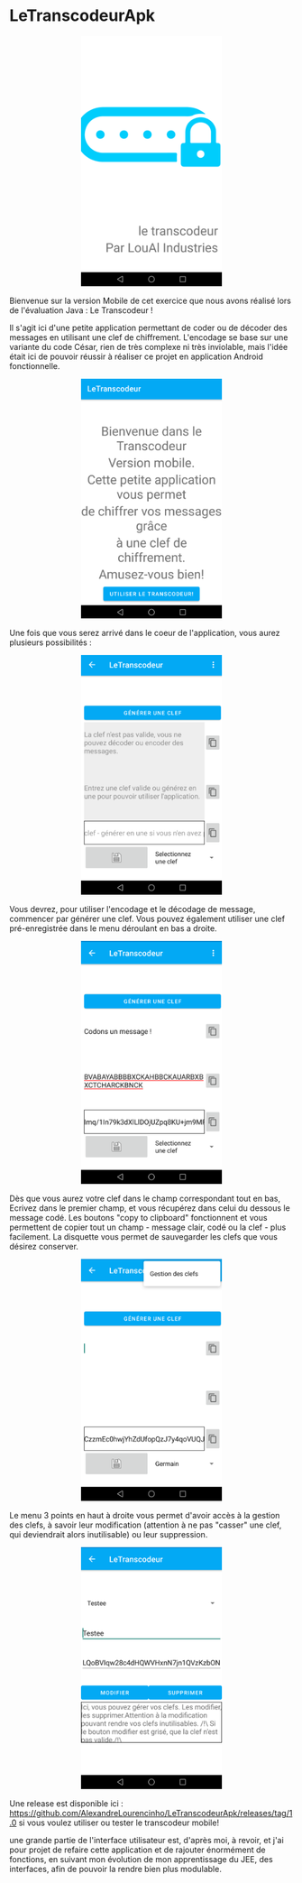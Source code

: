 # LeTranscodeurApk
<p align="center">
<img src = https://github.com/AlexandreLourencinho/LeTranscodeurApk/blob/master/images/img1.png width=250 ></p>
Bienvenue sur la version Mobile de cet exercice que nous avons réalisé lors de l'évaluation Java : 
Le Transcodeur !
 
 Il s'agit ici d'une petite application permettant de coder ou de décoder des messages en utilisant une clef de chiffrement.
 L'encodage se base sur une variante du code César, rien de très complexe ni très inviolable, mais l'idée était ici de pouvoir réussir 
 à réaliser ce projet en application Android fonctionnelle.
 
 <p align="center">
 <img src = https://github.com/AlexandreLourencinho/LeTranscodeurApk/blob/master/images/img2.png width=250 ></p>
Une fois que vous serez arrivé dans le coeur de l'application, vous aurez plusieurs possibilités : 
 <p align="center">
<img src = https://github.com/AlexandreLourencinho/LeTranscodeurApk/blob/master/images/img3.png width=250 ></p>
Vous devrez, pour utiliser l'encodage et le décodage de message, commencer par générer une clef. Vous pouvez également utiliser une clef pré-enregistrée dans le menu déroulant en bas a droite.

  <p align="center">
<img src = https://github.com/AlexandreLourencinho/LeTranscodeurApk/blob/master/images/img4.png width=250 ></p>
Dès que vous aurez votre clef dans le champ correspondant tout en bas, Ecrivez dans le premier champ, et vous récupérez dans celui du dessous le message codé.
Les boutons "copy to clipboard" fonctionnent et vous permettent de copier tout un champ - message clair, codé ou la clef - plus facilement. La disquette vous permet de sauvegarder les clefs que vous désirez conserver.

   <p align="center">
<img src = https://github.com/AlexandreLourencinho/LeTranscodeurApk/blob/master/images/img5.png width=250 ></p>
Le menu 3 points en haut à droite vous permet d'avoir accès à la gestion des clefs, à savoir leur modification (attention à ne pas "casser" une clef, qui deviendrait alors inutilisable) ou leur suppression.

<p align="center">
<img src = https://github.com/AlexandreLourencinho/LeTranscodeurApk/blob/master/images/img6.png width=250 ></p>


Une release est disponible ici : 
https://github.com/AlexandreLourencinho/LeTranscodeurApk/releases/tag/1.0
si vous voulez utiliser ou tester le transcodeur mobile!


une grande partie de l'interface utilisateur est, d'après moi, à revoir, et j'ai pour projet de refaire cette application et de rajouter énormément de fonctions, en suivant mon évolution de mon apprentissage du JEE, des interfaces, afin de pouvoir la rendre bien plus modulable.
